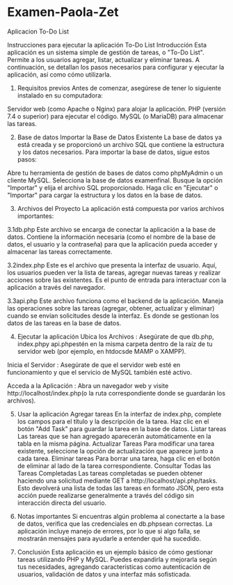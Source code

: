 # Examen-Paola-Zet
Aplicacion To-Do List

Instrucciones para ejecutar la aplicación To-Do List
Introducción
Esta aplicación es un sistema simple de gestión de tareas, o "To-Do List". Permite a los usuarios agregar, listar, actualizar y eliminar tareas. A continuación, se detallan los pasos necesarios para configurar y ejecutar la aplicación, así como cómo utilizarla.

1. Requisitos previos
Antes de comenzar, asegúrese de tener lo siguiente instalado en su computadora:

Servidor web (como Apache o Nginx) para alojar la aplicación.
PHP (versión 7.4 o superior) para ejecutar el código.
MySQL (o MariaDB) para almacenar las tareas.

2. Base de datos
Importar la Base de Datos Existente
La base de datos ya está creada y se proporcionó un archivo SQL que contiene la estructura y los datos necesarios. Para importar la base de datos, sigue estos pasos:

Abre tu herramienta de gestión de bases de datos como phpMyAdmin o un cliente MySQL.
Selecciona la base de datos examenfinal.
Busque la opción "Importar" y elija el archivo SQL proporcionado.
Haga clic en "Ejecutar" o "Importar" para cargar la estructura y los datos en la base de datos.

3. Archivos del Proyecto
La aplicación está compuesta por varios archivos importantes:

3.1db.php
Este archivo se encarga de conectar la aplicación a la base de datos. Contiene la información necesaria (como el nombre de la base de datos, el usuario y la contraseña) para que la aplicación pueda acceder y almacenar las tareas correctamente.

3.2index.php
Este es el archivo que presenta la interfaz de usuario. Aquí, los usuarios pueden ver la lista de tareas, agregar nuevas tareas y realizar acciones sobre las existentes. Es el punto de entrada para interactuar con la aplicación a través del navegador.

3.3api.php
Este archivo funciona como el backend de la aplicación. Maneja las operaciones sobre las tareas (agregar, obtener, actualizar y eliminar) cuando se envían solicitudes desde la interfaz. Es donde se gestionan los datos de las tareas en la base de datos.

4. Ejecutar la aplicación
Ubica los Archivos : Asegúrate de que db.php, index.phpy api.phpestén en la misma carpeta dentro de la raíz de tu servidor web (por ejemplo, en htdocsde MAMP o XAMPP).

Inicia el Servidor : Asegúrate de que el servidor web esté en funcionamiento y que el servicio de MySQL también esté activo.

Acceda a la Aplicación : Abra un navegador web y visite http://localhost/index.php(o la ruta correspondiente donde se guardarán los archivos).

5. Usar la aplicación
Agregar tareas
En la interfaz de index.php, complete los campos para el título y la descripción de la tarea.
Haz clic en el botón "Add Task" para guardar la tarea en la base de datos.
Listar tareas
Las tareas que se han agregado aparecerán automáticamente en la tabla en la misma página.
Actualizar Tareas
Para modificar una tarea existente, seleccione la opción de actualización que aparece junto a cada tarea.
Eliminar tareas
Para borrar una tarea, haga clic en el botón de eliminar al lado de la tarea correspondiente.
Consultar Todas las Tareas Completadas
Las tareas completadas se pueden obtener haciendo una solicitud mediante GET a http://localhost/api.php/tasks. Esto devolverá una lista de todas las tareas en formato JSON, pero esta acción puede realizarse generalmente a través del código sin interacción directa del usuario.

6. Notas importantes
Si encuentras algún problema al conectarte a la base de datos, verifica que las credenciales en db.phpsean correctas.
La aplicación incluye manejo de errores, por lo que si algo falla, se mostrarán mensajes para ayudarle a entender qué ha sucedido.

7. Conclusión
Esta aplicación es un ejemplo básico de cómo gestionar tareas utilizando PHP y MySQL. Puedes expandirla y mejorarla según tus necesidades, agregando características como autenticación de usuarios, validación de datos y una interfaz más sofisticada.
